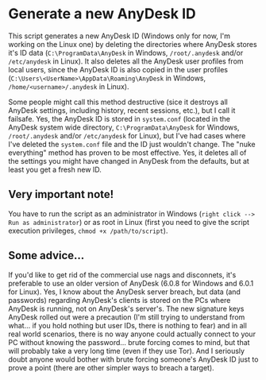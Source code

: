 # Generate a new AnyDesk ID

This script generates a new AnyDesk ID (Windows only for now, I'm working on the Linux one) by deleting the directories where AnyDesk stores it's ID data (`C:\ProgramData\AnyDesk` in Windows, `/root/.anydesk` and/or `/etc/anydesk` in Linux). It also deletes all the AnyDesk user profiles from local users, since the AnyDesk ID is also copied in the user profiles (`C:\Users\<UserName>\AppData\Roaming\AnyDesk` in Windows, `/home/<username>/.anydesk` in Linux).

Some people might call this method destructive (sice it destroys all AnyDesk settings, including history, recent sessions, etc.), but I call it failsafe. Yes, the AnyDesk ID is stored in `system.conf` (located in the AnyDesk system wide directory, `C:\ProgramData\AnyDesk` for Windows, `/root/.anydesk` and/or `/etc/anydesk` for Linux), but I've had cases where I've deleted the `system.conf` file and the ID just wouldn't change. The "nuke everything" method has proven to be most effective. Yes, it deletes all of the settings you might have changed in AnyDesk from the defaults, but at least you get a fresh new ID.

## Very important note!

You have to run the script as an administrator in Windows (`right click --> Run as administrator`) or as root in Linux (first you need to give the script execution privileges, `chmod +x /path/to/script`).

## Some advice...

If you'd like to get rid of the commercial use nags and disconnets, it's preferable to use an older version of AnyDesk (6.0.8 for Windows and 6.0.1 for Linux). Yes, I know about the AnyDesk server breach, but data (and passwords) regarding AnyDesk's clients is stored on the PCs where AnyDesk is running, not on AnyDesk's server's. The new signature keys AnyDesk rolled out were a precaution (I'm still trying to understand from what... if you hold nothing but user IDs, there is nothing to fear) and in all real world scenarios, there is no way anyone could actually connect to your PC without knowing the password... brute forcing comes to mind, but that will probably take a very long time (even if they use Tor). And I seriously doubt anyone would bother with brute forcing someone's AnyDesk ID just to prove a point (there are other simpler ways to breach a target).
